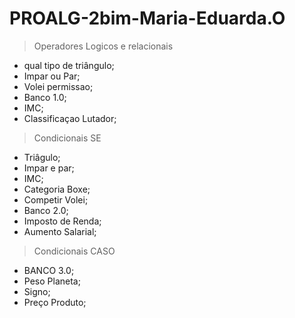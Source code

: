 # PROALG-2bim-Maria-Eduarda.O
>Operadores Logicos e relacionais
  - qual tipo de triângulo;
  - Impar ou Par;
  - Volei permissao;
  - Banco 1.0;
  - IMC;
  - Classificaçao Lutador;
  
>Condicionais SE
  - Triâgulo;
  - Impar e par;
  - IMC;
  - Categoria Boxe;
  - Competir Volei;
  - Banco 2.0;
  - Imposto de Renda; 
  - Aumento Salarial;
  
>Condicionais CASO
  - BANCO 3.0;
  - Peso Planeta;
  - Signo;
  - Preço Produto;
